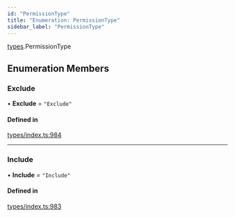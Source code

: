 ```yaml
---
id: "PermissionType"
title: "Enumeration: PermissionType"
sidebar_label: "PermissionType"
---
```


[types](../../../modules/Types/Types.md).PermissionType

## Enumeration Members

### Exclude

• **Exclude** = ``"Exclude"``

#### Defined in

[types/index.ts:984](https://github.com/PolymeshAssociation/polymesh-sdk/blob/968f8d70c/src/types/index.ts#L984)

___

### Include

• **Include** = ``"Include"``

#### Defined in

[types/index.ts:983](https://github.com/PolymeshAssociation/polymesh-sdk/blob/968f8d70c/src/types/index.ts#L983)
